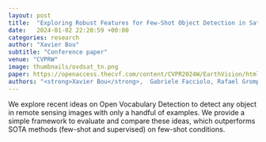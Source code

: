 ```yaml
---
layout: post
title:  "Exploring Robust Features for Few-Shot Object Detection in Satellite Imagery"
date:   2024-01-02 22:20:59 +00:00
categories: research
author: "Xavier Bou"
subtitle: "Conference paper"
venue: "CVPRW"
image: thumbnails/ovdsat_tn.png
paper: https://openaccess.thecvf.com/content/CVPR2024W/EarthVision/html/Bou_Exploring_Robust_Features_for_Few-Shot_Object_Detection_in_Satellite_Imagery_CVPRW_2024_paper.html
authors: "<strong>Xavier Bou</strong>,  Gabriele Facciolo, Rafael Grompone Von Gioi, Jean-Michel Morel, Thibaud Ehret"
---
```

We explore recent ideas on Open Vocabulary Detection to detect any object in remote sensing images with only a handful of examples. We provide a simple framework to evaluate and compare these ideas, which outperforms SOTA methods (few-shot and supervised) on few-shot conditions.